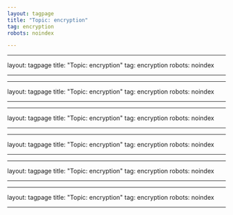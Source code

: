 ```yaml
---
layout: tagpage
title: "Topic: encryption"
tag: encryption
robots: noindex

---
```

---
layout: tagpage
title: "Topic: encryption"
tag: encryption
robots: noindex

---
---
layout: tagpage
title: "Topic: encryption"
tag: encryption
robots: noindex

---
---
layout: tagpage
title: "Topic: encryption"
tag: encryption
robots: noindex

---
---
layout: tagpage
title: "Topic: encryption"
tag: encryption
robots: noindex

---
---
layout: tagpage
title: "Topic: encryption"
tag: encryption
robots: noindex

---
---
layout: tagpage
title: "Topic: encryption"
tag: encryption
robots: noindex

---
